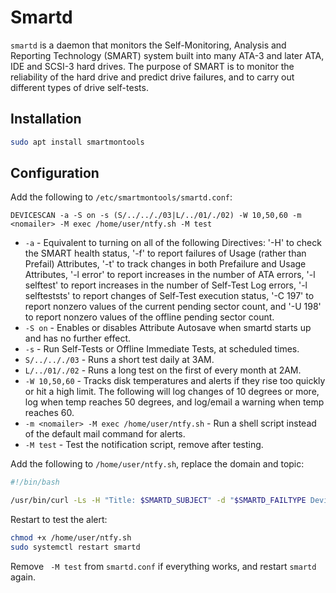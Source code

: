 # Smartd

`smartd` is a daemon that monitors the Self-Monitoring, Analysis and Reporting Technology (SMART) system built into many ATA-3 and later ATA, IDE and SCSI-3 hard drives. The purpose of SMART is to monitor the reliability of the hard drive and predict drive failures, and to carry out different types of drive self-tests.

## Installation

```bash
sudo apt install smartmontools
```

## Configuration

Add the following to `/etc/smartmontools/smartd.conf`:

```
DEVICESCAN -a -S on -s (S/../.././03|L/../01/./02) -W 10,50,60 -m <nomailer> -M exec /home/user/ntfy.sh -M test
```

- `-a` - Equivalent to turning on all of the following Directives: '-H' to check the SMART health status, '-f' to report failures of Usage (rather than Prefail) Attributes, '-t' to track changes in both Prefailure and Usage Attributes, '-l error' to report increases in the number of ATA errors, '-l selftest' to report increases in the number of Self-Test Log errors, '-l selfteststs' to report changes of Self-Test execution status, '-C 197' to report nonzero values of the current pending sector count, and '-U 198' to report nonzero values of the offline pending sector count.
- `-S on` - Enables or disables Attribute Autosave when smartd starts up and has no further effect.
- `-s` - Run Self-Tests or Offline Immediate Tests, at scheduled times.
- `S/../.././03` - Runs a short test daily at 3AM.
- `L/../01/./02` - Runs a long test on the first of every month at 2AM.
- `-W 10,50,60` - Tracks disk temperatures and alerts if they rise too quickly or hit a high limit. The following will log changes of 10 degrees or more, log when temp reaches 50 degrees, and log/email a warning when temp reaches 60.
- `-m <nomailer> -M exec /home/user/ntfy.sh` - Run a shell script instead of the default mail command for alerts.
- `-M test` - Test the notification script, remove after testing.

Add the following to `/home/user/ntfy.sh`, replace the domain and topic:

```bash
#!/bin/bash

/usr/bin/curl -Ls -H "Title: $SMARTD_SUBJECT" -d "$SMARTD_FAILTYPE Device: $SMARTD_DEVICE Time: $SMARTD_TFIRST Message: $SMARTD_FULLMESSAGE" https://ntfy.domain.com/Topic
```

Restart to test the alert:

```bash
chmod +x /home/user/ntfy.sh
sudo systemctl restart smartd
```

Remove ` -M test` from `smartd.conf` if everything works, and restart `smartd` again.
